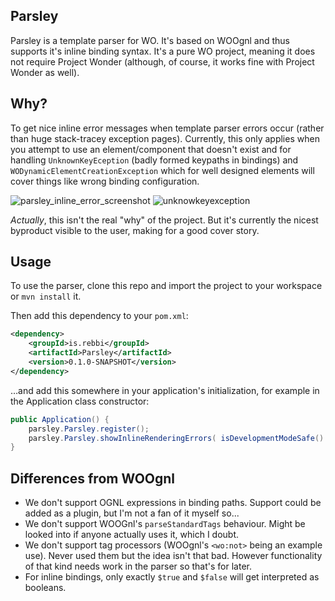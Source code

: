 ## Parsley

Parsley is a template parser for WO. It's based on WOOgnl and thus supports it's inline binding syntax. It's a pure WO project, meaning it does not require Project Wonder (although, of course, it works fine with Project Wonder as well).

## Why?

To get nice inline error messages when template parser errors occur (rather than huge stack-tracey exception pages). Currently, this only applies when you attempt to use an element/component that doesn't exist and for handling `UnknownKeyEception` (badly formed keypaths in bindings) and `WODynamicElementCreationException` which for well designed elements will cover things like wrong binding configuration.

![parsley_inline_error_screenshot](https://github.com/user-attachments/assets/f0614844-6941-4ab0-99cb-4a4713ee9186)
![unknowkeyexception](https://github.com/user-attachments/assets/6ce9393c-4ee9-46ce-9484-0d7ba2681d7b)

_Actually_, this isn't the real "why" of the project. But it's currently the nicest byproduct visible to the user, making for a good cover story.

## Usage

To use the parser, clone this repo and import the project to your workspace or `mvn install` it.

Then add this dependency to your `pom.xml`:

```xml
<dependency>
	<groupId>is.rebbi</groupId>
	<artifactId>Parsley</artifactId>
	<version>0.1.0-SNAPSHOT</version>
</dependency>
```

…and add this somewhere in your application's initialization, for example in the Application class constructor:

```java
public Application() {
	parsley.Parsley.register();
	parsley.Parsley.showInlineRenderingErrors( isDevelopmentModeSafe() ); // For enabling inline error reporting in dev mode
}
```

## Differences from WOOgnl

* We don't support OGNL expressions in binding paths. Support could be added as a plugin, but I'm not a fan of it myself so...
* We don't support WOOGnl's `parseStandardTags` behaviour. Might be looked into if anyone actually uses it, which I doubt.
* We don't support tag processors (WOOgnl's `<wo:not>` being an example use). Never used them but the idea isn't that bad. However functionality of that kind needs work in the parser so that's for later.
* For inline bindings, only exactly `$true` and `$false` will get interpreted as booleans.
